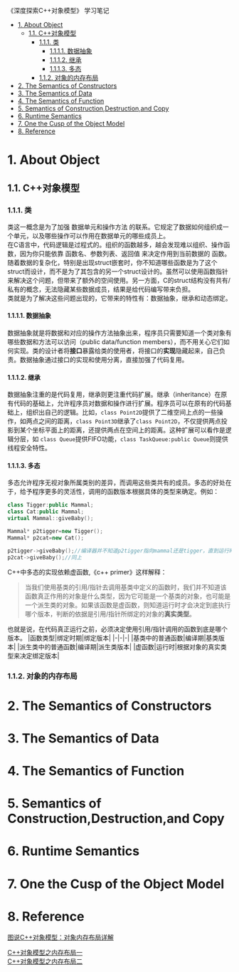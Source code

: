 《深度探索C++对象模型》 学习笔记
<!-- TOC -->

- [1. About Object](#1-about-object)
    - [1.1. C++对象模型](#11-c对象模型)
        - [1.1.1. 类](#111-类)
            - [1.1.1.1. 数据抽象](#1111-数据抽象)
            - [1.1.1.2. 继承](#1112-继承)
            - [1.1.1.3. 多态](#1113-多态)
        - [1.1.2. 对象的内存布局](#112-对象的内存布局)
- [2. The Semantics of Constructors](#2-the-semantics-of-constructors)
- [3. The Semantics of Data](#3-the-semantics-of-data)
- [4. The Semantics of Function](#4-the-semantics-of-function)
- [5. Semantics of Construction,Destruction,and Copy](#5-semantics-of-constructiondestructionand-copy)
- [6. Runtime Semantics](#6-runtime-semantics)
- [7. One the Cusp of the Object Model](#7-one-the-cusp-of-the-object-model)
- [8. Reference](#8-reference)

<!-- /TOC -->
# 1. About Object
## 1.1. C++对象模型
### 1.1.1. 类
类这一概念是为了加强 数据单元和操作方法 的联系。它规定了数据如何组织成一个单元，以及哪些操作可以作用在数据单元的哪些成员上。  
在C语言中，代码逻辑是过程式的。组织的函数越多，越会发现难以组织、操作函数，因为你只能依靠 函数名、参数列表、返回值 来决定作用到当前数据的 函数。随着数据的复杂化，特别是出现struct嵌套时，你不知道哪些函数是为了这个struct而设计，而不是为了其包含的另一个struct设计的。虽然可以使用函数指针来解决这个问题，但带来了额外的空间使用。另一方面，C的struct结构没有共有/私有的概念，无法隐藏某些数据成员，结果是给代码编写带来负担。  
类就是为了解决这些问题出现的，它带来的特性有：数据抽象，继承和动态绑定。  
#### 1.1.1.1. 数据抽象
数据抽象就是将数据和对应的操作方法抽象出来，程序员只需要知道一个类对象有哪些数据和方法可以访问（public data/function members），而不用关心它们如何实现。类的设计者将**接口**暴露给类的使用者，将接口的**实现**隐藏起来，自己负责。数据抽象通过接口的实现和使用分离，直接加强了代码复用。  
#### 1.1.1.2. 继承
数据抽象注重的是代码复用，继承则更注重代码扩展。继承（inheritance）在原有代码的基础上，允许程序员对数据和操作进行扩展。程序员可以在原有的代码基础上，组织出自己的逻辑。比如，```class Point2D```提供了二维空间上点的一些操作，如两点之间的距离，```class Point3D```继承了```class Point2D```，不仅提供两点投影到某个坐标平面上的距离，还提供两点在空间上的距离。这种扩展可以看作是逻辑分层，如  ```class Queue```提供FIFO功能，```class TaskQueue:public Queue```则提供线程安全特性。
#### 1.1.1.3. 多态
多态允许程序无视对象所属类别的差异，而调用这些类共有的成员。多态的好处在于，给予程序更多的灵活性，调用的函数版本根据具体的类型来确定。例如：

```cpp
class Tigger:public Mammal;
class Cat:public Mammal;
virtual Mammal::giveBaby();

Mammal* p2tigger=new Tigger();
Mammal* p2cat=new Cat();

p2tigger->giveBaby();//编译器并不知道p2tigger指向mammal还是tigger，直到运行时才会根据虚函数指针来决议。
p2cat->giveBaby();//同上
```

C++中多态的实现依赖虚函数,《c++ primer》这样解释：
> 当我们使用基类的引用/指针去调用基类中定义的函数时，我们并不知道该函数真正作用的对象是什么类型，因为它可能是一个基类的对象，也可能是一个派生类的对象。如果该函数是虚函数，则知道运行时才会决定到底执行哪个版本，判断的依据是引用/指针所绑定的对象的**真实类型**。

也就是说，在代码真正运行之前，必须决定使用引用/指针调用的函数到底是哪个版本。
|函数类型|绑定时期|绑定版本|
|-|-|-|
|基类中的普通函数|编译期|基类版本|
|派生类中的普通函数|编译期|派生类版本|
|虚函数|运行时|根据对象的真实类型来决定绑定版本|

### 1.1.2. 对象的内存布局




# 2. The Semantics of Constructors
# 3. The Semantics of Data
# 4. The Semantics of Function
# 5. Semantics of Construction,Destruction,and Copy
# 6. Runtime Semantics
# 7. One the Cusp of the Object Model

# 8. Reference

[图说C++对象模型：对象内存布局详解](http://www.cnblogs.com/QG-whz/p/4909359.html)

[C++对象模型之内存布局一](http://luodw.cc/2015/10/06/Cplus1/)  
[C++对象模型之内存布局二](http://luodw.cc/2015/10/07/Cplus2/)